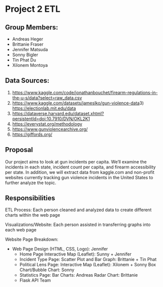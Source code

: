 # Project 2 ETL

## Group Members: 
- Andreas Heger
- Brittanie Fraser
- Jennifer Matsuda
- Sonny Bigler
- Tin Phat Du
- Xilonem Montoya


## Data Sources: 
1) https://www.kaggle.com/code/jonathanbouchet/firearm-regulations-in-the-u-s/data?select=raw_data.csv
2) https://www.kaggle.com/datasets/jameslko/gun-violence-data
​​3) https://electionlab.mit.edu/data
4) https://dataverse.harvard.edu/dataset.xhtml?persistentId=doi:10.7910/DVN/OKL2K1
5) https://everystat.org/methodology
6) https://www.gunviolencearchive.org/
7) https://giffords.org/

## Proposal 

Our project aims to look at gun incidents per capita. We’ll examine the incidents in each state, incident count per capita, and firearm accessibility per state. In addition, we will extract data from kaggle.com and non-profit websites currently tracking gun violence incidents in the United States to further analyze the topic. 


## Responsibilities

ETL Process:
    Each person cleaned and analyzed data to create different charts within the web page

Visualizations/Website:
    Each person assisted in transferring graphs into each web page

Website Page Breakdown:

- Web Page Design (HTML, CSS, Logo): Jennifer  
    - Home Page
    Interactive Map (Leaflet): Sunny + Jennifer
    - Incident Type Page: Scatter Plot and Bar Graph: Brittanie + Tin Phat
    - Political Lens Page:
        Interactive Map (Leaflet): Xilonem + Sonny
        Box Chart/Bubble Chart: Sonny
    - Statistics Page:
        Bar Charts: Andreas
        Radar Chart: Brittanie
    - Flask API
        Team 


